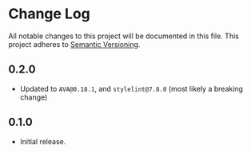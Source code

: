 # Change Log
All notable changes to this project will be documented in this file.
This project adheres to [Semantic Versioning](http://semver.org/).

## 0.2.0
* Updated to `AVA@0.18.1`, and `stylelint@7.8.0` (most likely a breaking change)

## 0.1.0
* Initial release.
